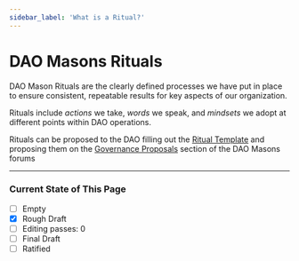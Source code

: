 ```yaml
---
sidebar_label: 'What is a Ritual?'
---
```


# DAO Masons Rituals

DAO Mason Rituals are the clearly defined processes we have put in place to ensure consistent, repeatable results for key aspects of our organization.

Rituals include *actions* we take, *words* we speak, and *mindsets* we adopt at different points within DAO operations. 

Rituals can be proposed to the DAO filling out the [Ritual Template](/Templates/ritual) and proposing them on the [Governance Proposals](https://commonwealth.im/dao-masons/discussions/Governance%20Proposals) section of the DAO Masons forums 


--- 
### Current State of This Page

- [ ] Empty
- [x] Rough Draft
- [ ] Editing passes: 0
- [ ] Final Draft
- [ ] Ratified
